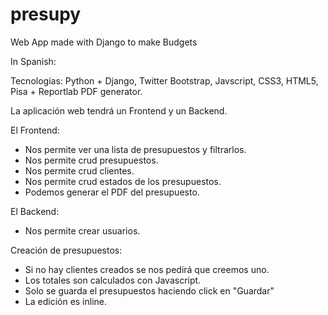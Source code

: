 presupy
=======

Web App made with Django to make Budgets

In Spanish:

Tecnologías: Python + Django, Twitter Bootstrap, Javscript, CSS3, HTML5, Pisa + Reportlab PDF generator.

La aplicación web tendrá un Frontend y un Backend.

El Frontend:
  - Nos permite ver una lista de presupuestos y filtrarlos.
  - Nos permite crud presupuestos.
  - Nos permite crud clientes.
  - Nos permite crud estados de los presupuestos.
  - Podemos generar el PDF del presupuesto.

El Backend: 
  - Nos permite crear usuarios.


Creación de presupuestos:
  - Si no hay clientes creados se nos pedirá que creemos uno.
  - Los totales son calculados con Javascript.
  - Solo se guarda el presupuestos haciendo click en "Guardar"
  - La edición es inline.